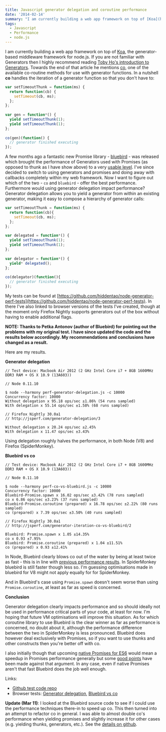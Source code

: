 ```yaml
---
title: Javascript generator delegation and coroutine performance
date: '2014-02-14'
summary: "I am currently building a web app framework on top of [Koa](https:&#47;&#47;github.com&#47;koajs&#47;koa), the generator-based middleware framework for node.js. If you are not familiar with Generators then I highly recommend reading [Toby Ho's introduction to Generators](http:&#47;&#47;tobyho.com&#47;2013&#47;06&#47;16&#47;what-are-generators&#47;). Towards the end of that article he mentions [co](https:&#47;&#47;github.com&#47;visionmedia&#47;co), one of the available co-routine methods for use with generator functions. In a nutshell **co** handles the iteration of a generator function so that you don't have to:\r\n"
tags:
  - Javascript
  - Performance
  - node.js
---
```

I am currently building a web app framework on top of [Koa](https://github.com/koajs/koa), the generator-based middleware framework for node.js. If you are not familiar with Generators then I highly recommend reading [Toby Ho's introduction to Generators](http://tobyho.com/2013/06/16/what-are-generators/). Towards the end of that article he mentions [co](https://github.com/visionmedia/co), one of the available co-routine methods for use with generator functions. In a nutshell **co** handles the iteration of a generator function so that you don't have to:  

```js  
var setTimeoutThunk = function(ms) {
  return function(cb) {
    setTimeout(cb, ms);
  };
};
 
var gen = function*() {
  yield setTimeoutThunk(1);
  yield setTimeoutThunk(1);
};
 
co(gen)(function() {
  // generator finished executing
});
```

A few months ago a fantastic new Promise library - [bluebird](https://github.com/petkaantonov/bluebird) - was released which brought the performance of Generators used with Promises (as opposed to thunk as I have show above) to a very [usable level](http://spion.github.io/posts/why-i-am-switching-to-promises.html). I've since decided to switch to using generators and promises and doing away with callbacks completely within my web framework. Now I want to figure out which of the two - `co` and `bluebird` - offer the best performance. Furthermore would using generator delegation impact performance? Generator delegation allows you to yield a generator from within an existing generator, making it easy to compose a hierarchy of generator calls:

```js  
var setTimeoutThunk = function(ms) {
  return function(cb){
    setTimeout(cb, ms);
  };
};
 
var delegated = function*() {
  yield setTimeoutThunk(1);
  yield setTimeoutThunk(1);
};
 
var delegator = function*() {
  yield* delegated();
};
 
co(delegator)(function(){
  // generator finished executing
});
```

My tests can be found at [https://github.com/hiddentao/node-generator-perf-tests](https://github.com/hiddentao/node-generator-perf-tests). In there I've also linked to browser versions of the tests I've created, though at the moment only Firefox Nightly supports generators out of the box without having to enable additional flags.

**NOTE: Thanks to Petka Antonov (author of Bluebird) for pointing out the problems with my original test. I have since updated the code and the results below accordingly. My recommendations and conclusions have changed as a result.**

Here are my results.

**Generator delegation**

```  
// Test device: Macbook Air 2012 (2 GHz Intel Core i7 + 8GB 1600MHz DDR3 RAM + OS X 10.9 (13A603))
 
// Node 0.11.10
 
$ node --harmony perf-generator-delegation.js -c 10000
Concurrency factor: 10000
Without delegation x 95.18 ops/sec ±1.86% (54 runs sampled)
With delegation x 55.14 ops/sec ±1.58% (68 runs sampled)
 
// Firefox Nightly 30.0a1
// http://jsperf.com/generator-delegation/3
 
Without delegation x 20.24 ops/sec ±2.45%
With delegation x 11.47 ops/sec ±3.43%

```

Using delegation roughly halves the performance, in both Node (V8) and Firefox (SpiderMonkey).

**Bluebird vs co**

```  
// Test device: Macbook Air 2012 (2 GHz Intel Core i7 + 8GB 1600MHz DDR3 RAM + OS X 10.9 (13A603)) 
 
// Node 0.11.10
 
$ node --harmony perf-co-vs-bluebird.js -c 10000
Concurrency factor: 10000
Bluebird-Promise.spawn x 16.02 ops/sec ±3.42% (78 runs sampled)
co x 6.86 ops/sec ±3.23% (37 runs sampled)
Bluebird-Promise.coroutine (prepared) x 16.78 ops/sec ±2.22% (80 runs sampled)
co (prepared) x 7.39 ops/sec ±3.50% (40 runs sampled)
 
// Firefox Nightly 30.0a1
// http://jsperf.com/generator-iteration-co-vs-bluebird/2
 
Bluebird: Promise.spawn x 1.05 ±14.35%
co x 0.93 ±7.95%
Bluebird: Promise.coroutine (prepared) x 1.04 ±11.51%
co (prepared) x 0.93 ±12.41%
```

In Node, Bluebird clearly blows co out of the water by being at least twice as fast - this is in line with [previous performance results](http://spion.github.io/posts/why-i-am-switching-to-promises.html). In SpiderMonkey bluebird is still faster though less so. I'm guessing optimisations made in bluebird for V8 might not apply equally for for SpiderMonkey.

And in Bluebird's case using `Promise.spawn` doesn't seem worse than using `Promise.coroutine`, at least as far as speed is concerned.

**Conclusion**

Generator delegation clearly impacts performance and so should ideally not be used in performance critical parts of your code, at least for now. I'm hoping that future VM optimisations will improve this situation. As for which coroutine library to use Bluebird is the clear winner as far as performance is concerned, no doubt about it, although the performance difference between the two in SpiderMonkey is less pronounced. Bluebird does however deal exclusively with Promises, so if you want to use thunks and other constructs then you're better off with co.

I also initially though that upcoming [native Promises for ES6](http://www.html5rocks.com/en/tutorials/es6/promises/) would mean a speedup in Promises performance generally but some [good points](#comment-1257380004) have been made against that argument. In any case, even if native Promises aren't that fast Bluebird does the job well enough.

Links:

* [Github test code repo](https://github.com/hiddentao/node-generator-perf-tests/)  
* Browser tests: [Generator delegation](http://jsperf.com/generator-delegation/3), [Bluebird vs co](http://jsperf.com/generator-iteration-co-vs-bluebird/2)

**Update (Mar 11)**: I looked at the Bluebird source code to see if I could use the performance techniques there-in to speed up co. This then turned into an attempt to refactor co in general. I was able to almost double co's performance when yielding promises and slightly increase it for other cases (e.g. yielding thunks, generators, etc.). See the [details on github](https://github.com/hiddentao/node-generator-perf-tests/tree/master/co-speedup).
